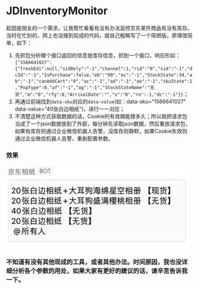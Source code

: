 # JDInventoryMonitor

起因是朋友的一个需求，让我帮忙看看有没有办法监控京东某件商品有没有库存。当时在忙别的，网上也没搜到现成的代码，就自己粗略写了一个简陋版，原理很简单，如下：
1. 先抓包分析哪个接口返回的信息是库存信息，抓到一个接口，响应形如：`{"1566641027":{"freshEdi":null,"sidDely":"-1","channel":1,"rid":"0","sid":"-1","dcId":"-1","IsPurchase":false,"eb":"99","ec":"-1","StockState":34,"ab":"-1","canAddCart":"0","ac":"-1","ad":"-1","ae":"-1","skuState":1,"PopType":0,"af":"-1","ag":"-1","StockStateName":"无货","m":"0","rfg":0,"ArrivalDate":"","v":"0","rn":-1,"dc":"-1"}}`；
2. 再通过前端找到`data-sku`对应的`data-value`(如：data-sku="1566641027" data-value="40张白边相纸")，进行一一对应；
3. 不清楚这种方式获取数据的话，Cookie的有效期能撑多久；所以我把请求包当成了一个json数据放到了外部，每分钟先读取json数据，然后重放请求包，如果有库存则通过企业微信机器人告警，没库存则静默，如果Cookie失效则通过企业微信机器人告警，重新配置参数。

### 效果
<img src="https://github.com/Ed1s0nZ/JDInventoryMonitor/blob/main/%E6%95%88%E6%9E%9C.png" width="500px">   

### 不知道有没有其他现成的工具，或者其他办法。时间原因，我也没详细分析各个参数的用处，如果大家有更好的建议的话，请辛苦告诉我一下。
